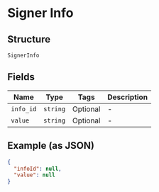 
# Signer Info

## Structure

`SignerInfo`

## Fields

| Name | Type | Tags | Description |
|  --- | --- | --- | --- |
| `info_id` | `string` | Optional | - |
| `value` | `string` | Optional | - |

## Example (as JSON)

```json
{
  "infoId": null,
  "value": null
}
```

